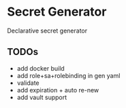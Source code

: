 # Secret Generator

Declarative secret generator

## TODOs

- add docker build
- add role+sa+rolebinding in gen yaml
- validate
- add expiration + auto re-new
- add vault support
